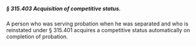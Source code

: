 ##### § 315.403 Acquisition of competitive status. #####

A person who was serving probation when he was separated and who is reinstated under § 315.401 acquires a competitive status automatically on completion of probation.